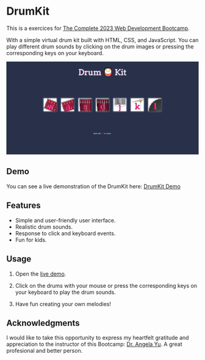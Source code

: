 # DrumKit

This is a exercices for [The Complete 2023 Web Development Bootcamp](https://www.udemy.com/course/the-complete-web-development-bootcamp/).

With a simple virtual drum kit built with HTML, CSS, and JavaScript. You can play different drum sounds by clicking on the drum images or pressing the corresponding keys on your keyboard.

![DrumKit Screenshot](screenshot.png)

## Demo

You can see a live demonstration of the DrumKit here: [DrumKit Demo](https://jaimedargallo.github.io/DrumKit/)

## Features

- Simple and user-friendly user interface.
- Realistic drum sounds.
- Response to click and keyboard events.
- Fun for kids.

## Usage

1. Open the [live demo](https://jaimedargallo.github.io/DrumKit/).

2. Click on the drums with your mouse or press the corresponding keys on your keyboard to play the drum sounds.

3. Have fun creating your own melodies!

## Acknowledgments

I would like to take this opportunity to express my heartfelt gratitude and appreciation to the instructor of this Bootcamp: [Dr. Angela Yu](https://www.udemy.com/course/the-complete-web-development-bootcamp/#instructor-1).
A great profesional and better person.

